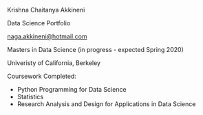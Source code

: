 Krishna Chaitanya Akkineni

Data Science Portfolio

naga.akkineni@hotmail.com

Masters in Data Science (in progress - expected Spring 2020)

Univeristy of California, Berkeley

Coursework Completed:
* Python Programming for Data Science
* Statistics
* Research Analysis and Design for Applications in Data Science
